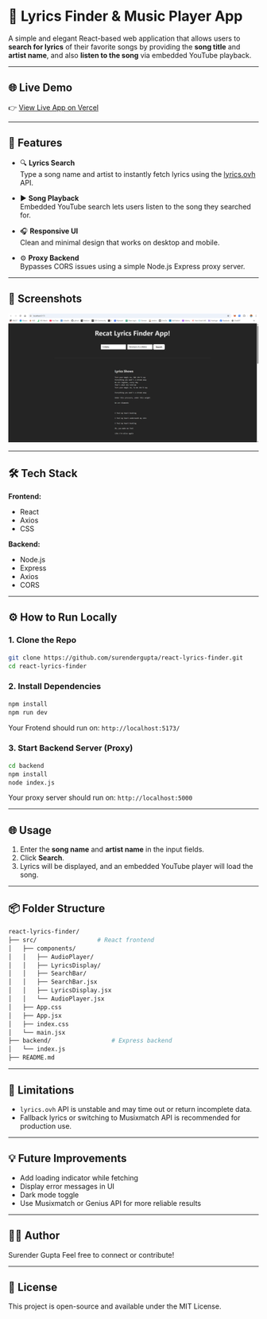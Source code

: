 # 🎵 Lyrics Finder & Music Player App

A simple and elegant React-based web application that allows users to **search for lyrics** of their favorite songs by providing the **song title** and **artist name**, and also **listen to the song** via embedded YouTube playback.

---

## 🌐 Live Demo

👉 [View Live App on Vercel](https://react-lyrics-finder.vercel.app)

---

## 🚀 Features

- 🔍 **Lyrics Search**  
  Type a song name and artist to instantly fetch lyrics using the [lyrics.ovh](https://lyricsovh.docs.apiary.io/) API.

- ▶️ **Song Playback**  
  Embedded YouTube search lets users listen to the song they searched for.

- 🎧 **Responsive UI**  
  Clean and minimal design that works on desktop and mobile.

- ⚙️ **Proxy Backend**  
  Bypasses CORS issues using a simple Node.js Express proxy server.

---

## 📸 Screenshots

![Lyrics Finder Screenshot](./public/screenshots/lyrics-finder.png)

---

## 🛠️ Tech Stack

**Frontend:**
- React
- Axios
- CSS

**Backend:**
- Node.js
- Express
- Axios
- CORS

---

## ⚙️ How to Run Locally

### 1. Clone the Repo

```bash
git clone https://github.com/surendergupta/react-lyrics-finder.git
cd react-lyrics-finder
```

### 2. Install Dependencies

```bash
npm install
npm run dev
```
Your Frotend should run on: `http://localhost:5173/`

### 3. Start Backend Server (Proxy)

```bash
cd backend
npm install
node index.js

```
Your proxy server should run on: `http://localhost:5000`

---

## 🌐 Usage
1. Enter the **song name** and **artist name** in the input fields.
2. Click **Search**.
3. Lyrics will be displayed, and an embedded YouTube player will load the song.

---

## 📦 Folder Structure

```bash
react-lyrics-finder/
├── src/                 # React frontend 
│   ├── components/
│   │   ├── AudioPlayer/
│   │   ├── LyricsDisplay/
│   │   ├── SearchBar/
│   │   ├── SearchBar.jsx
│   │   ├── LyricsDisplay.jsx
│   │   └── AudioPlayer.jsx
│   ├── App.css
│   ├── App.jsx
│   ├── index.css
│   └── main.jsx
├── backend/                 # Express backend
│   └── index.js
├── README.md

```

---

## 📌 Limitations
- `lyrics.ovh` API is unstable and may time out or return incomplete data.
- Fallback lyrics or switching to Musixmatch API is recommended for production use.

---

## 💡 Future Improvements
- Add loading indicator while fetching
- Display error messages in UI
- Dark mode toggle
- Use Musixmatch or Genius API for more reliable results

---

## 🧑‍💻 Author
Surender Gupta
Feel free to connect or contribute!

---

## 📄 License
This project is open-source and available under the MIT License.